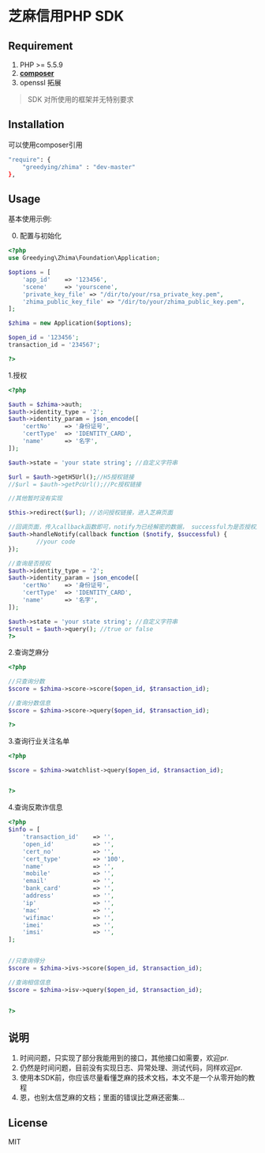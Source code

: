 <h1>芝麻信用PHP SDK</h1>


## Requirement

1. PHP >= 5.5.9
2. **[composer](https://getcomposer.org/)**
3. openssl 拓展

> SDK 对所使用的框架并无特别要求

## Installation

可以使用composer引用

```bash
"require": {
	"greedying/zhima" : "dev-master"
},
```


## Usage

基本使用示例:

0. 配置与初始化

```php
<?php
use Greedying\Zhima\Foundation\Application;

$options = [
	'app_id'    => '123456',
	'scene'     => 'yourscene',
	'private_key_file' => "/dir/to/your/rsa_private_key.pem",
	'zhima_public_key_file' => "/dir/to/your/zhima_public_key.pem",
];

$zhima = new Application($options);

$open_id = '123456';
transaction_id = '234567';

?>

````


1.授权

```php
<?php

$auth = $zhima->auth;
$auth->identity_type = '2';
$auth->identity_param = json_encode([
	'certNo'    => '身份证号',
	'certType'  => 'IDENTITY_CARD',
	'name'      => '名字',
]);

$auth->state = 'your state string'; //自定义字符串

$url = $auth->getH5Url();//H5授权链接
//$url = $auth->getPcUrl();//Pc授权链接

//其他暂时没有实现

$this->redirect($url); //访问授权链接，进入芝麻页面

//回调页面，传入callback函数即可，notify为已经解密的数据， successful为是否授权成功
$auth->handleNotify(callback function ($notify, $successful) {
		//your code
});

//查询是否授权
$auth->identity_type = '2';
$auth->identity_param = json_encode([
	'certNo'    => '身份证号',
	'certType'  => 'IDENTITY_CARD',
	'name'      => '名字',
]);

$auth->state = 'your state string'; //自定义字符串
$result = $auth->query(); //true or false
?>
`````

2.查询芝麻分

```php
<?php

//只查询分数
$score = $zhima->score->score($open_id, $transaction_id); 

//查询分数信息
$score = $zhima->score->query($open_id, $transaction_id); 

?>
`````

3.查询行业关注名单

```php
<?php

$score = $zhima->watchlist->query($open_id, $transaction_id); 


?>
`````

4.查询反欺诈信息

```php
<?php
$info = [
	'transaction_id'    => '',
	'open_id'           => '',
	'cert_no'           => '',
	'cert_type'         => '100',
	'name'              => '',
	'mobile'            => '',
	'email'             => '',
	'bank_card'         => '',
	'address'           => '',
	'ip'                => '',
	'mac'               => '',
	'wifimac'           => '',
	'imei'              => '',
	'imsi'              => '',
];


//只查询得分
$score = $zhima->ivs->score($open_id, $transaction_id); 

//查询相信信息
$score = $zhima->isv->query($open_id, $transaction_id); 


?>
`````


## 说明

1. 时间问题，只实现了部分我能用到的接口，其他接口如需要，欢迎pr.
2. 仍然是时间问题，目前没有实现日志、异常处理、测试代码，同样欢迎pr.
3. 使用本SDK前，你应该尽量看懂芝麻的技术文档，本文不是一个从零开始的教程
4. 恩，也别太信芝麻的文档；里面的错误比芝麻还密集...


## License
MIT

